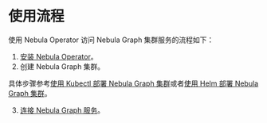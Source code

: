 # 使用流程

使用 Nebula Operator 访问 Nebula Graph 集群服务的流程如下：

1. [安装 Nebula Operator](2.deploy-nebula-operator.md)。
2. 创建 Nebula Graph 集群。
   
  具体步骤参考[使用 Kubectl 部署 Nebula Graph 集群](3.deploy-nebula-graph-cluster/3.1create-cluster-with-kubectl.md)或者[使用 Helm 部署 Nebula Graph 集群](3.deploy-nebula-graph-cluster/3.2create-cluster-with-helm.md)。
  
3. [连接 Nebula Graph 服务](4.connect-to-nebula-graph-service.md)。
